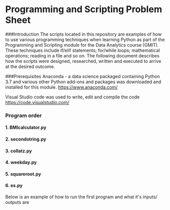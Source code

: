 # Programming and Scripting Problem Sheet


###Introduction
The scripts located in this repository are examples of how to use various programming techniques when learning Python as part of the Programming and Scripting module for the Data Analytics course (GMIT). These techniques include if/elif statements; for/while loops; mathematical operations; reading in a file and so on. The following document describes how the scripts were designed, researched, written and executed to arrive at the desired outcome. 


###Prerequisites
Anaconda - a data science packaged containing Python 3.7 and various other Python add-ons and packages was downloaded and installed for this module.
https://www.anaconda.com/

Visual Studio code was used to write, edit and compile the code 
https://code.visualstudio.com/


### Program order
#### 1. BMIcalculator.py
#### 2. secondstring.py
#### 3. collatz.py
#### 4. weekday.py
#### 5. squareroot.py
#### 6. es.py


Below is an example of how to run the first program and what it's inputs/ outputs are


